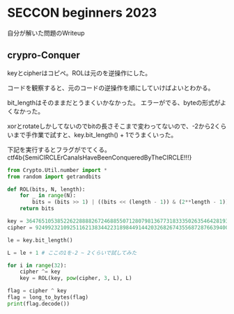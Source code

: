 # SECCON beginners 2023
自分が解いた問題のWriteup

## crypro-Conquer

keyとcipherはコピペ。ROLは元のを逆操作にした。

コードを観察すると、元のコードの逆操作を順にしていけばよいとわかる。

bit_lengthはそのままだとうまくいかなかった。
エラーがでる、byteの形式がよくなかった。

xorとrotateしかしてないのでbitの長さそこまで変わってないので、-2から2くらいまで手作業で試すと、key.bit_length() + 1でうまくいった。

下記を実行するとフラグがでてくる。ctf4b{SemiCIRCLErCanalsHaveBeenConqueredByTheCIRCLE!!!}

```python
from Crypto.Util.number import *
from random import getrandbits

def ROL(bits, N, length):
    for _ in range(N):
        bits = (bits >> 1) | ((bits << (length - 1)) & (2**length - 1))
    return bits

key = 364765105385226228888267246885507128079813677318333502635464281930855331056070734926401965510936356014326979260977790597194503012948
cipher = 92499232109251162138344223189844914420326826743556872876639400853892198641955596900058352490329330224967987380962193017044830636379

le = key.bit_length()

L = le + 1 # ここの1を-2 ~ 2くらいで試してみた

for i in range(32):
    cipher ^= key
    key = ROL(key, pow(cipher, 3, L), L)

flag = cipher ^ key
flag = long_to_bytes(flag)
print(flag.decode())

```